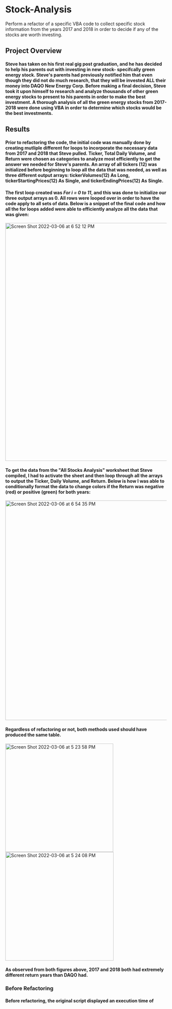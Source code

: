 # Stock-Analysis
Perform a refactor of a specific VBA code to collect specific stock information from the years 2017 and 2018 in order to decide if any of the stocks are worth investing.
## Project Overview
#### Steve has taken on his first real gig post graduation, and he has decided to help his parents out with investing in new stock- specifcally green energy stock.  Steve's parents had previously notified him that even though they did not do much research, that they will be invested ALL their money into DAQO New Energy Corp.  Before making a final decision, Steve took it upon himself to research and analyze thousands of other green energy stocks to present to his parents in order to make the best investment.  A thorough analysis of all the green energy stocks from 2017-2018 were done using VBA in order to determine which stocks would be the best investments. 
## Results
#### Prior to refactoring the code, the initial code was manually done by creating mutliple different for loops to incorporate the necessary data from 2017 and 2018 that Steve pulled.  Ticker, Total Daily Volume, and Return were chosen as categories to analyze most efficiently to get the answer we needed for Steve's parents. An array of all tickers (12) was initialized before beginning to loop all the data that was needed, as well as three different output arrays: tickerVolumes(12) As Long, tickerStartingPrices(12) As Single, and tickerEndingPrices(12) As Single.
#### The first loop created was _For i = 0 to 11_, and this was done to initialize our three output arrays as 0.  All rows were looped over in order to have the code apply to all sets of data.  Below is a snippet of the final code and how all the for loops added were able to efficiently analyze all the data that was given:
<img width="740" alt="Screen Shot 2022-03-06 at 6 52 12 PM" src="https://user-images.githubusercontent.com/99656224/156947756-7c5e4cea-7fa3-492f-9a55-5297a600f785.png">

#### To get the data from the "All Stocks Analysis" worksheet that Steve compiled, I had to activate the sheet and then loop through all the arrays to output the Ticker, Daily Volume, and Return. Below is how I was able to conditionally format the data to change colors if the Return was negative (red) or positive (green) for both years:
<img width="683" alt="Screen Shot 2022-03-06 at 6 54 35 PM" src="https://user-images.githubusercontent.com/99656224/156947908-3ff52697-7598-42ec-a03b-97b7e60795d6.png">

#### Regardless of refactoring or not, both methods used should have produced the same table.  
<img width="337" alt="Screen Shot 2022-03-06 at 5 23 58 PM" src="https://user-images.githubusercontent.com/99656224/156947971-689c9a0b-4276-4332-b8e4-eda9fb4b1a63.png">
<img width="338" alt="Screen Shot 2022-03-06 at 5 24 08 PM" src="https://user-images.githubusercontent.com/99656224/156947986-213d9a90-21cd-4579-bd3c-0d49fc3160d2.png">

#### As observed from both figures above, 2017 and 2018 both had extremely different return years than DAQO had.
### Before Refactoring
#### Before refactoring, the original script displayed an execution time of 
